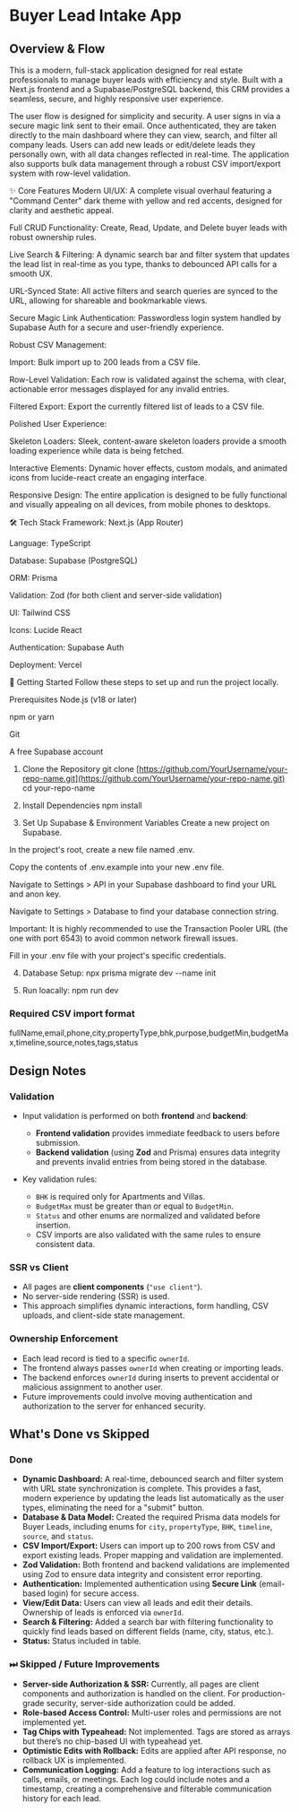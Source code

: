 # Buyer Lead Intake App

## Overview & Flow
This is a modern, full-stack application designed for real estate professionals to manage buyer leads with efficiency and style. Built with a Next.js frontend and a Supabase/PostgreSQL backend, this CRM provides a seamless, secure, and highly responsive user experience.

The user flow is designed for simplicity and security. A user signs in via a secure magic link sent to their email. Once authenticated, they are taken directly to the main dashboard where they can view, search, and filter all company leads. Users can add new leads or edit/delete leads they personally own, with all data changes reflected in real-time. The application also supports bulk data management through a robust CSV import/export system with row-level validation.

✨ Core Features
Modern UI/UX: A complete visual overhaul featuring a "Command Center" dark theme with yellow and red accents, designed for clarity and aesthetic appeal.

Full CRUD Functionality: Create, Read, Update, and Delete buyer leads with robust ownership rules.

Live Search & Filtering: A dynamic search bar and filter system that updates the lead list in real-time as you type, thanks to debounced API calls for a smooth UX.

URL-Synced State: All active filters and search queries are synced to the URL, allowing for shareable and bookmarkable views.

Secure Magic Link Authentication: Passwordless login system handled by Supabase Auth for a secure and user-friendly experience.

Robust CSV Management:

Import: Bulk import up to 200 leads from a CSV file.

Row-Level Validation: Each row is validated against the schema, with clear, actionable error messages displayed for any invalid entries.

Filtered Export: Export the currently filtered list of leads to a CSV file.

Polished User Experience:

Skeleton Loaders: Sleek, content-aware skeleton loaders provide a smooth loading experience while data is being fetched.

Interactive Elements: Dynamic hover effects, custom modals, and animated icons from lucide-react create an engaging interface.

Responsive Design: The entire application is designed to be fully functional and visually appealing on all devices, from mobile phones to desktops.

🛠️ Tech Stack
Framework: Next.js (App Router)

Language: TypeScript

Database: Supabase (PostgreSQL)

ORM: Prisma

Validation: Zod (for both client and server-side validation)

UI: Tailwind CSS

Icons: Lucide React

Authentication: Supabase Auth

Deployment: Vercel


🚀 Getting Started
Follow these steps to set up and run the project locally.

Prerequisites
Node.js (v18 or later)

npm or yarn

Git

A free Supabase account

1. Clone the Repository
git clone [https://github.com/YourUsername/your-repo-name.git](https://github.com/YourUsername/your-repo-name.git)
cd your-repo-name

2. Install Dependencies
npm install

3. Set Up Supabase & Environment Variables
Create a new project on Supabase.

In the project's root, create a new file named .env.

Copy the contents of .env.example into your new .env file.

Navigate to Settings > API in your Supabase dashboard to find your URL and anon key.

Navigate to Settings > Database to find your database connection string.

Important: It is highly recommended to use the Transaction Pooler URL (the one with port 6543) to avoid common network firewall issues.

Fill in your .env file with your project's specific credentials. 

4. Database Setup:
npx prisma migrate dev --name init

5. Run loacally:
npm run dev

### Required CSV import format
fullName,email,phone,city,propertyType,bhk,purpose,budgetMin,budgetMax,timeline,source,notes,tags,status

## Design Notes

### Validation
- Input validation is performed on both **frontend** and **backend**:
  - **Frontend validation** provides immediate feedback to users before submission.
  - **Backend validation** (using **Zod** and Prisma) ensures data integrity and prevents invalid entries from being stored in the database.

- Key validation rules:
  - `BHK` is required only for Apartments and Villas.
  - `BudgetMax` must be greater than or equal to `BudgetMin`.
  - `Status` and other enums are normalized and validated before insertion.
  - CSV imports are also validated with the same rules to ensure consistent data.

### SSR vs Client
- All pages are **client components** (`"use client"`).
- No server-side rendering (SSR) is used.
- This approach simplifies dynamic interactions, form handling, CSV uploads, and client-side state management.

### Ownership Enforcement
- Each lead record is tied to a specific `ownerId`.
- The frontend always passes `ownerId` when creating or importing leads.
- The backend enforces `ownerId` during inserts to prevent accidental or malicious assignment to another user.
- Future improvements could involve moving authentication and authorization to the server for enhanced security.

## What's Done vs Skipped

### Done
- **Dynamic Dashboard:** A real-time, debounced search and filter system with URL state synchronization is complete. This provides a fast, modern experience by updating the leads list automatically as the user types, eliminating the need for a "submit" button.
- **Database & Data Model:** Created the required Prisma data models for Buyer Leads, including enums for `city`, `propertyType`, `BHK`, `timeline`, `source`, and `status`.
- **CSV Import/Export:** Users can import up to 200 rows from CSV and export existing leads. Proper mapping and validation are implemented.
- **Zod Validation:** Both frontend and backend validations are implemented using Zod to ensure data integrity and consistent error reporting.
- **Authentication:** Implemented authentication using **Secure Link** (email-based login) for secure access.
- **View/Edit Data:** Users can view all leads and edit their details. Ownership of leads is enforced via `ownerId`.
- **Search & Filtering:** Added a search bar with filtering functionality to quickly find leads based on different fields (name, city, status, etc.).
- **Status:** Status included in table.

### ⏭ Skipped / Future Improvements
- **Server-side Authorization & SSR:** Currently, all pages are client components and authorization is handled on the client. For production-grade security, server-side authorization could be added.
- **Role-based Access Control:** Multi-user roles and permissions are not implemented yet.
- **Tag Chips with Typeahead:** Not implemented. Tags are stored as arrays but there’s no chip-based UI with typeahead yet.  
- **Optimistic Edits with Rollback:** Edits are applied after API response, no rollback UX is implemented.  
- **Communication Logging:** Add a feature to log interactions such as calls, emails, or meetings. Each log could include notes and a timestamp, creating a comprehensive and filterable communication history for each lead.


